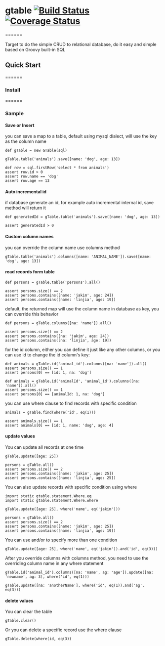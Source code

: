 # gtable [![Build Status](https://travis-ci.org/JakimLi/gtable.svg?branch=master)](https://travis-ci.org/JakimLi/gtable) [![Coverage Status](https://coveralls.io/repos/JakimLi/gtable/badge.png?branch=master)](https://coveralls.io/r/JakimLi/gtable?branch=master)
======

Target to do the simple CRUD to relational database, do it easy and simple based on Groovy built-in SQL

## Quick Start
======
### Install

======
### Sample
#### Save or Insert
you can save a map to a table, default using mysql dialect, will use the key as the column name

    def gTable = new GTable(sql)

    gTable.table('animals').save([name: 'dog', age: 13])

    def row = sql.firstRow('select * from animals')
    assert row.id > 0
    assert row.name == 'dog'
    assert row.age == 13

#### Auto incremental id
if database generate an id, for example auto incremental internal id, save method will return it

    def generatedId = gTable.table('animals').save([name: 'dog', age: 13])

    assert generatedId > 0

#### Custom column names
you can override the column name use columns method

    gTable.table('animals').columns([name: 'ANIMAL_NAME']).save([name: 'dog', age: 13])


#### read records form table

    def persons = gTable.table('persons').all()

    assert persons.size() == 2
    assert persons.contains([name: 'jakim', age: 24])
    assert persons.contains([name: 'linjia', age: 19])

default, the returned map will use the column name in database as key, you can override this behavior

    def persons = gTable.columns([na: 'name']).all()

    assert persons.size() == 2
    assert persons.contains([na: 'jakim', age: 24])
    assert persons.contains([na: 'linjia', age: 19])

for the id column, either you can define it just like any other columns, or you can use id to change the id column's key:

    def animals = gTable.id('animal_id').columns([na: 'name']).all()
    assert persons.size() == 1
    assert persons[0] == [id: 1, na: 'dog']
    
    def animals = gTable.id('animalId', 'animal_id').columns([na: 'name']).all()
    assert persons.size() == 1
    assert persons[0] == [animalId: 1, na: 'dog']
    
you can use where clause to find records with specific condition

    animals = gTable.find(where('id', eq(1)))
    
    assert animals.size() == 1
    assert animals[0] == [id: 1, name: 'dog', age: 4]
    
    
#### update values
You can update all records at one time

    gTable.update([age: 25])
    
    persons = gTable.all()
    assert persons.size() == 2
    assert persons.contains([name: 'jakim', age: 25])
    assert persons.contains([name: 'linjia', age: 25])
    
You can also update records with specific condition using where

    import static gtable.statement.Where.eq
    import static gtable.statement.Where.where

    gTable.update([age: 25], where('name', eq('jakim')))
    
    persons = gTable.all()
    assert persons.size() == 2
    assert persons.contains([name: 'jakim', age: 25])
    assert persons.contains([name: 'linjia', age: 19])

You can use and/or to specify more than one condition

    gTable.update([age: 25], where('name', eq('jakim')).and('id', eq(3)))
    
After you override columns with columns method, you need to use the overriding column name in any where statement

    gTable.id('animal_id').columns([na: 'name', ag: 'age']).update([na: 'newname', ag: 3], where('id', eq(1)))
    
    gTable.update([na: 'anotherName'], where('id', eq(1)).and('ag', eq(3)))
    
#### delete values
You can clear the table

    gTable.clear()
    
Or you can delete a specific record use the where clause

    gTable.delete(where(id, eq(3))
    